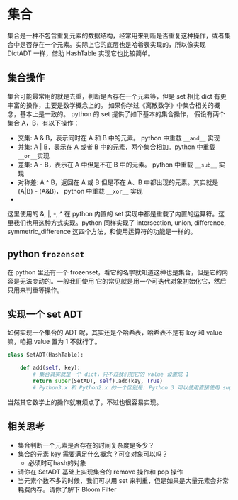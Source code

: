# 集合

集合是一种不包含重复元素的数据结构，经常用来判断是否重复这种操作，或者集合中是否存在一个元素。实际上它的底层也是哈希表实现的，所以像实现 DictADT 一样，借助 HashTable 实现它也比较简单。

## 集合操作

集合可能最常用的就是去重，判断是否存在一个元素等，但是 set 相比 dict 有更丰富的操作，主要是数学概念上的。 如果你学过《离散数学》中集合相关的概念，基本上是一致的。 python 的 set 提供了如下基本的集合操作， 假设有两个集合 A，B，有以下操作：

* 交集: A & B，表示同时在 A 和 B 中的元素。 python 中重载 ```__and__``` 实现
* 并集: A | B，表示在 A 或者 B 中的元素，两个集合相加。python 中重载 ```__or__```实现
* 差集: A - B，表示在 A 中但是不在 B 中的元素。 python 中重载 ```__sub__``` 实现
* 对称差: A ^ B，返回在 A 或 B 但是不在 A、B 中都出现的元素。其实就是 (A|B) - (A&B)， python 中重载 ```__xor__``` 实现
* 
这里使用的 &, |, -, ^ 在 python 内置的 set 实现中都是重载了内置的运算符。这里我们也用这种方式实现。python 同样实现了 intersection, union, difference, symmetric_difference 这四个方法，和使用运算符的功能是一样的。


## python ```frozenset```

在 python 里还有一个 frozenset，看它的名字就知道这种也是集合，但是它的内容是无法变动的。一般我们使用 它的常见就是用一个可迭代对象初始化它，然后只用来判重等操作。

## 实现一个 set ADT

如何实现一个集合的 ADT 呢，其实还是个哈希表，哈希表不是有 key 和 value 嘛，咱把 value 置为 1 不就行了。
```python
class SetADT(HashTable):

    def add(self, key):
        # 集合其实就是一个 dict，只不过我们把它的 value 设置成 1
        return super(SetADT, self).add(key, True)
        # Python3.x 和 Python2.x 的一个区别是: Python 3 可以使用直接使用 super().xxx 代替 super(Class, self).xxx
```
当然其它数学上的操作就麻烦点了，不过也很容易实现。

## 相关思考

* 集合判断一个元素是否存在的时间复杂度是多少？
* 集合的元素 key 需要满足什么概念？可变对象可以吗？
  * 必须时可hash的对象
* 请你在 SetADT 基础上实现集合的 remove 操作和 pop 操作
* 当元素个数不多的时候，我们可以用 set 来判重，但是如果是大量元素会非常耗费内存。请你了解下 Bloom Filter